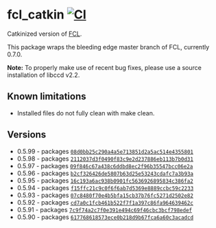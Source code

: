 # fcl_catkin [![CI](https://github.com/wxmerkt/fcl_catkin/workflows/CI/badge.svg)](https://github.com/wxmerkt/fcl_catkin/actions?query=workflow%3ACI)
Catkinized version of [FCL](https://github.com/flexible-collision-library/fcl).

This package wraps the bleeding edge master branch of FCL, currently 0.7.0.
<!-- We use the >0.x.90 as the version number to indicate that a new upstream version has not yet been released. -->

**Note:** To properly make use of recent bug fixes, please use a source installation of libccd v2.2.

## Known limitations
- Installed files do not fully clean with make clean.

## Versions

- 0.5.99 - packages [``08d0bb25c290a4a5e713851d2a5ac514e4355801``](https://github.com/flexible-collision-library/fcl/commit/08d0bb25c290a4a5e713851d2a5ac514e4355801)
- 0.5.98 - packages [``2112037d3f0490f83c9e2d237886eb113b7b0d31``](https://github.com/flexible-collision-library/fcl/commit/2112037d3f0490f83c9e2d237886eb113b7b0d31)
- 0.5.97 - packages [``09f846c67a438c6ddbd8ec2f96b35547bcc06e2a``](https://github.com/flexible-collision-library/fcl/commit/09f846c67a438c6ddbd8ec2f96b35547bcc06e2a)
- 0.5.96 - packages [``b2cf326426de5807b63d25e53243cdafc7a3b93a``](https://github.com/flexible-collision-library/fcl/commit/b2cf326426de5807b63d25e53243cdafc7a3b93a)
- 0.5.95 - packages [``16c193a6ac938b0901fc5636926895834c386fa2``](https://github.com/flexible-collision-library/fcl/commit/16c193a6ac938b0901fc5636926895834c386fa2)
- 0.5.94 - packages [``f15ffc21c9c0f6f6ab7d5369e8889ccbc59c2233``](https://github.com/flexible-collision-library/fcl/commit/f15ffc21c9c0f6f6ab7d5369e8889ccbc59c2233)
- 0.5.93 - packages [``07c8480f70e4b5bfa15cb37b76fc5271d2502e82``](https://github.com/flexible-collision-library/fcl/commit/07c8480f70e4b5bfa15cb37b76fc5271d2502e82)
- 0.5.92 - packages [``cd7a0c1fcb461b522f7f1a397c86fa964639462c``](https://github.com/flexible-collision-library/fcl/commit/cd7a0c1fcb461b522f7f1a397c86fa964639462c)
- 0.5.91 - packages [``7c9f74a2c7f0e391e494c69f46cbc3bcf798edef``](https://github.com/flexible-collision-library/fcl/commit/7c9f74a2c7f0e391e494c69f46cbc3bcf798edef)
- 0.5.90 - packages [``617768618573ece0b218d9b67fca6a60c3acadcd``](https://github.com/flexible-collision-library/fcl/commit/617768618573ece0b218d9b67fca6a60c3acadcd)
